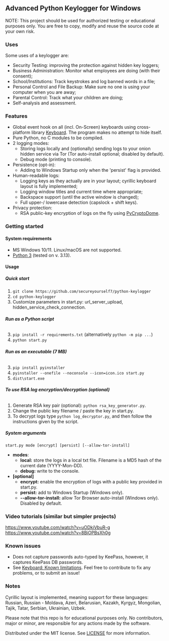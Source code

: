 ## Advanced Python Keylogger for Windows

NOTE: This project should be used for authorized testing or educational purposes only. 
You are free to copy, modify and reuse the source code at your own risk. 

### Uses
Some uses of a keylogger are:
- Security Testing: improving the protection against hidden key loggers;
- Business Administration: Monitor what employees are doing (with their consent);
- School/Institutions: Track keystrokes and log banned words in a file;
- Personal Control and File Backup: Make sure no one is using your computer when you are away;
- Parental Control: Track what your children are doing;
- Self-analysis and assessment.

### Features
- Global event hook on all (incl. On-Screen) keyboards using cross-platform library [Keyboard](https://github.com/boppreh/keyboard). The program makes no attempt to hide itself.
- Pure Python, no C modules to be compiled.
- 2 logging modes:
  - Storing logs locally and (optionally) sending logs to your onion hidden service via Tor (Tor auto-install optional; disabled by default).
  - Debug mode (printing to console).
- Persistence (opt-in):
  - Adding to Windows Startup only when the 'persist' flag is provided.
- Human-readable logs:
  - Logging keys as they actually are in your layout; cyrillic keyboard layout is fully implemented;
  - Logging window titles and current time where appropriate;
  - Backspace support (until the active window is changed);
  - Full upper-/ lowercase detection (capslock + shift keys).
- Privacy protection:
  - RSA public-key encryption of logs on the fly using [PyCryptoDome](https://pycryptodome.readthedocs.io/en/latest/).

### Getting started

#### System requirements
- MS Windows 10/11. Linux/macOS are not supported.
- [Python 3](https://www.python.org/downloads/) (tested on v. 3.13).

#### Usage

##### **Quick start**
1. `git clone https://github.com/secureyourself7/python-keylogger`
2. `cd python-keylogger`
3. Customize parameters in start.py: url_server_upload, hidden_service_check_connection.
###### **Run as a Python script**
3. `pip install -r requirements.txt` (alternatively `python -m pip ...`)
4. `python start.py`
###### **Run as an executable (7 MB)**
3. `pip install pyinstaller`
4. `pyinstaller --onefile --noconsole --icon=icon.ico start.py`
5. `dist\start.exe`
###### **To use RSA log encryption/decryption (optional)**
1. Generate RSA key pair (optional): `python rsa_key_generator.py`.
1. Change the public key filename / paste the key in start.py.
1. To decrypt logs type `python log_decryptor.py`, and then follow the instructions given by the script.

##### System arguments
`start.py mode [encrypt] [persist] [--allow-tor-install]`
- **modes**:
  - **local:** store the logs in a local txt file. Filename is a MD5 hash of the current date (YYYY-Mon-DD).
  - **debug:** write to the console.
- **[optional]**
  - **encrypt:** enable the encryption of logs with a public key provided in start.py.
  - **persist:** add to Windows Startup (Windows only).
  - **--allow-tor-install:** allow Tor Browser auto-install (Windows only). Disabled by default.

### Video tutorials (similar but simpler projects)
https://www.youtube.com/watch?v=uODkiVbuR-g
https://www.youtube.com/watch?v=8BiOPBsXh0g

### Known issues
- Does not capture passwords auto-typed by KeePass, however, it captures KeePass DB passwords.
- See [Keyboard: Known limitations](https://github.com/boppreh/keyboard#known-limitations). 
Feel free to contribute to fix any problems, or to submit an issue!


### Notes
Cyrillic layout is implemented, meaning support for these languages: Russian, Russian - Moldava, Azeri, Belarusian, Kazakh, Kyrgyz, Mongolian, Tajik, Tatar, Serbian, Ukrainian, Uzbek. 

Please note that this repo is for educational purposes only. No contributors, major or minor, are responsible for any actions made by the software.

Distributed under the MIT license. See [LICENSE](https://github.com/secureyourself7/python-keylogger/blob/master/LICENSE) for more information.
